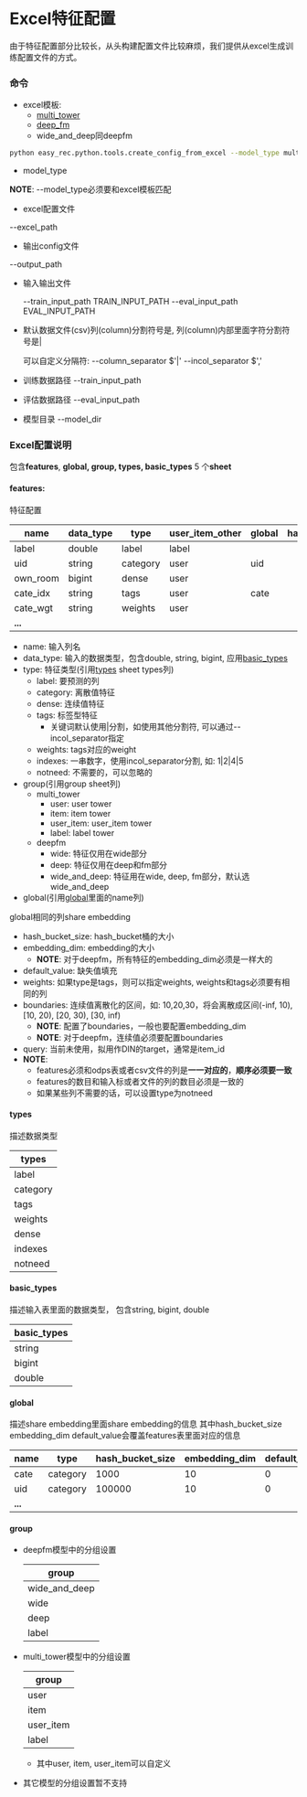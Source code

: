 # Excel特征配置

由于特征配置部分比较长，从头构建配置文件比较麻烦，我们提供从excel生成训练配置文件的方式。

### 命令

- excel模板:
  - [multi_tower](https://easyrec.oss-cn-beijing.aliyuncs.com/data/multi_tower_template.xls)
  - [deep_fm](https://easyrec.oss-cn-beijing.aliyuncs.com/data/deepfm_template.xls)
  - wide_and_deep同deepfm

```bash
python easy_rec.python.tools.create_config_from_excel --model_type multi_tower --excel_path multi_tower_template.xls --output_path multi_tower.config
```

- model_type

**NOTE**: --model_type必须要和excel模板匹配

- excel配置文件

--excel_path

- 输出config文件

--output_path

- 输入输出文件

  --train_input_path TRAIN_INPUT_PATH    --eval_input_path EVAL_INPUT_PATH

- 默认数据文件(csv)列(column)分割符号是, 列(column)内部里面字符分割符号是|

  可以自定义分隔符:
  --column_separator $'|'  --incol_separator   $','

- 训练数据路径
  --train_input_path

- 评估数据路径
  --eval_input_path

- 模型目录
  --model_dir

### Excel配置说明

包含**features**, **global, group, types, basic_types** 5 个**sheet**

#### features:

特征配置

| **name** | **data_type** | **type** | **user_item_other** | **global** | **hash_bucket_size** | **embedding_dim** | **default_value** | **weights** | **boundaries** | **query** |
| -------- | ------------- | -------- | ------------------- | ---------- | -------------------- | ----------------- | ----------------- | ----------- | -------------- | --------- |
| label    | double        | label    | label               |            |                      |                   |                   |             |                |           |
| uid      | string        | category | user                | uid        |                      |                   |                   |             |                |           |
| own_room | bigint        | dense    | user                |            |                      |                   |                   |             | 10,20,30       |           |
| cate_idx | string        | tags     | user                | cate       |                      |                   |                   | cate_wgt    |                |           |
| cate_wgt | string        | weights  | user                |            |                      |                   |                   |             |                |           |
| **...**  |               |          |                     |            |                      |                   |                   |             |                |           |

- name: 输入列名
- data_type: 输入的数据类型，包含double, string, bigint, 应用[basic_types](#6QphS)
- type: 特征类型(引用[types](#78xRB) sheet types列)
  - label: 要预测的列
  - category: 离散值特征
  - dense: 连续值特征
  - tags: 标签型特征
    - 关键词默认使用|分割，如使用其他分割符, 可以通过--incol_separator指定
  - weights: tags对应的weight
  - indexes: 一串数字，使用incol_separator分割, 如: 1|2|4|5
  - notneed: 不需要的，可以忽略的
- group(引用group sheet列)
  - multi_tower
    - user: user tower
    - item: item tower
    - user_item: user_item tower
    - label: label tower
  - deepfm
    - wide: 特征仅用在wide部分
    - deep: 特征仅用在deep和fm部分
    - wide_and_deep: 特征用在wide, deep, fm部分，默认选wide_and_deep
- global(引用[global](#ap1R1)里面的name列)

global相同的列share embedding

- hash_bucket_size: hash_bucket桶的大小
- embedding_dim: embedding的大小
  - **NOTE**: 对于deepfm，所有特征的embedding_dim必须是一样大的
- default_value: 缺失值填充
- weights: 如果type是tags，则可以指定weights, weights和tags必须要有相同的列
- boundaries: 连续值离散化的区间，如: 10,20,30，将会离散成区间(-inf, 10), \[10, 20), \[20, 30), \[30, inf)
  - **NOTE**: 配置了boundaries，一般也要配置embedding_dim
  - **NOTE**: 对于deepfm，连续值必须要配置boundaries
- query: 当前未使用，拟用作DIN的target，通常是item_id
- **NOTE**:
  - features必须和odps表或者csv文件的列是**一一对应的**，**顺序必须要一致**
  - features的数目和输入标或者文件的列的数目必须是一致的
  - 如果某些列不需要的话，可以设置type为notneed

#### types

描述数据类型

| **types** |
| --------- |
| label     |
| category  |
| tags      |
| weights   |
| dense     |
| indexes   |
| notneed   |

#### basic_types

描述输入表里面的数据类型， 包含string, bigint, double

| **basic_types** |
| --------------- |
| string          |
| bigint          |
| double          |

#### global

描述share embedding里面share embedding的信息
其中hash_bucket_size embedding_dim default_value会覆盖features表里面对应的信息

| **name** | **type** | **hash_bucket_size** | **embedding_dim** | **default_value** |
| -------- | -------- | -------------------- | ----------------- | ----------------- |
| cate     | category | 1000                 | 10                | 0                 |
| uid      | category | 100000               | 10                | 0                 |
| **...**  |          |                      |                   |                   |

#### group

- deepfm模型中的分组设置

  | **group**     |
  | ------------- |
  | wide_and_deep |
  | wide          |
  | deep          |
  | label         |

- multi_tower模型中的分组设置

  | **group** |
  | --------- |
  | user      |
  | item      |
  | user_item |
  | label     |

  - 其中user, item, user_item可以自定义

- 其它模型的分组设置暂不支持
